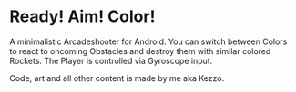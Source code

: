 # Ready! Aim! Color!

A minimalistic Arcadeshooter for Android. You can switch between Colors to react to oncoming Obstacles and destroy them with similar colored Rockets. The Player is controlled via Gyroscope input.

Code, art and all other content is made by me aka Kezzo.
